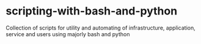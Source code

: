 # scripting-with-bash-and-python
Collection of scripts for utility and automating of infrastructure, application, service and users using majorly bash and python
